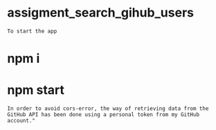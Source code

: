 # assigment_search_gihub_users

`To start the app `
# npm i 
# npm start

`In order to avoid cors-error, the way of retrieving data from the GitHub API has been done using a personal token from my GitHub account."`
